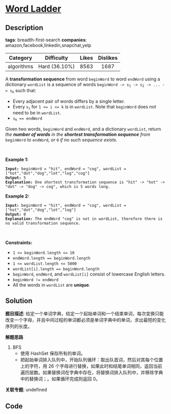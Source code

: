 # [Word Ladder](https://leetcode.com/problems/word-ladder/description/)

## Description

**tags**: breadth-first-search
**companies**: amazon,facebook,linkedin,snapchat,yelp

| Category | Difficulty | Likes | Dislikes |
| :------: | :--------: | :---: | :------: |
| algorithms | Hard (36.10%) | 8563 | 1687 |

<p>A <strong>transformation sequence</strong> from word <code>beginWord</code> to word <code>endWord</code> using a dictionary <code>wordList</code> is a sequence of words <code>beginWord -&gt; s<sub>1</sub> -&gt; s<sub>2</sub> -&gt; ... -&gt; s<sub>k</sub></code> such that:</p>

<ul>
	<li>Every adjacent pair of words differs by a single letter.</li>
	<li>Every <code>s<sub>i</sub></code> for <code>1 &lt;= i &lt;= k</code> is in <code>wordList</code>. Note that <code>beginWord</code> does not need to be in <code>wordList</code>.</li>
	<li><code>s<sub>k</sub> == endWord</code></li>
</ul>

<p>Given two words, <code>beginWord</code> and <code>endWord</code>, and a dictionary <code>wordList</code>, return <em>the <strong>number of words</strong> in the <strong>shortest transformation sequence</strong> from</em> <code>beginWord</code> <em>to</em> <code>endWord</code><em>, or </em><code>0</code><em> if no such sequence exists.</em></p>

<p>&nbsp;</p>
<p><strong>Example 1:</strong></p>

<pre><code><strong>Input:</strong> beginWord = &quot;hit&quot;, endWord = &quot;cog&quot;, wordList = [&quot;hot&quot;,&quot;dot&quot;,&quot;dog&quot;,&quot;lot&quot;,&quot;log&quot;,&quot;cog&quot;]
<strong>Output:</strong> 5
<strong>Explanation:</strong> One shortest transformation sequence is &quot;hit&quot; -&gt; &quot;hot&quot; -&gt; &quot;dot&quot; -&gt; &quot;dog&quot; -&gt; cog&quot;, which is 5 words long.</code></pre>

<p><strong>Example 2:</strong></p>

<pre><code><strong>Input:</strong> beginWord = &quot;hit&quot;, endWord = &quot;cog&quot;, wordList = [&quot;hot&quot;,&quot;dot&quot;,&quot;dog&quot;,&quot;lot&quot;,&quot;log&quot;]
<strong>Output:</strong> 0
<strong>Explanation:</strong> The endWord &quot;cog&quot; is not in wordList, therefore there is no valid transformation sequence.</code></pre>

<p>&nbsp;</p>
<p><strong>Constraints:</strong></p>

<ul>
	<li><code>1 &lt;= beginWord.length &lt;= 10</code></li>
	<li><code>endWord.length == beginWord.length</code></li>
	<li><code>1 &lt;= wordList.length &lt;= 5000</code></li>
	<li><code>wordList[i].length == beginWord.length</code></li>
	<li><code>beginWord</code>, <code>endWord</code>, and <code>wordList[i]</code> consist of lowercase English letters.</li>
	<li><code>beginWord != endWord</code></li>
	<li>All the words in <code>wordList</code> are <strong>unique</strong>.</li>
</ul>

## Solution

**题目描述**: 给定一个单词字典，给定一个起始单词和一个结束单词，每次变换只能改变一个字母，并且中间过程的单词都必须是单词字典中的单词，求出最短的变化序列的长度。

**解题思路**

1. BFS
   - 使用 HashSet 保存所有的单词。
   - 把起始单词排入队列中，开始队列循环：取出队首词，然后对其每个位置上的字符，用 26 个字母进行替换，如果此时和结尾单词相同，返回当前遍历层数。如果替换词在字典中存在，将替换词排入队列中，并移除字典中的替换词；。如果循环完成则返回 0。

**关联专题**: undefined

## Code
